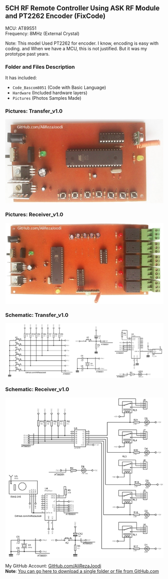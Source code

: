 ## 5CH RF Remote Controller Using ASK RF Module and PT2262 Encoder (FixCode)   
MCU:		AT89S51    
Frequency:     	8MHz (External Crystal)    

Note: This model Used PT2262 for encoder. I know, encoding is easy with coding. and When we have a MCU, this is not justified. But it was my prototype past years. 

### Folder and Files Description
It has included:
- `Code_Bascom8051` (Code with Basic Language)
- `Hardware` (Included hardware layers)
- `Pictures` (Photos Samples Made)

### Pictures: Transfer_v1.0
![](Pictures/Transfer_v1.0.jpg)

### Pictures: Receiver_v1.0
![](Pictures/Receiver_v1.0.jpg)

### Schematic: Transfer_v1.0
![](Hardware/Transfer_v1.0.png)

### Schematic: Receiver_v1.0
![](Hardware/Receiver_v1.0.png)

My GitHub Account: [GitHub.com/AliRezaJoodi](https://github.com/AliRezaJoodi)  
**Note**: [You can go here to download a single folder or file from GitHub.com](https://minhaskamal.github.io/DownGit/#/home)
